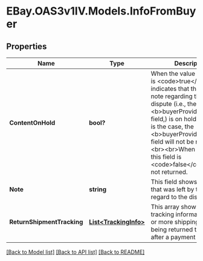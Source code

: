 # EBay.OAS3v1IV.Models.InfoFromBuyer
## Properties

Name | Type | Description | Notes
------------ | ------------- | ------------- | -------------
**ContentOnHold** | **bool?** | When the value of this field is &lt;code&gt;true&lt;/code&gt; it indicates that the buyer&#x27;s note regarding the payment dispute (i.e., the &lt;b&gt;buyerProvided.note&lt;/b&gt; field,) is on hold. When this is the case, the &lt;b&gt;buyerProvided.note&lt;/b&gt; field will not be returned.&lt;br&gt;&lt;br&gt;When the value of this field is &lt;code&gt;false&lt;/code&gt;, it is not returned. | [optional] 
**Note** | **string** | This field shows any note that was left by the buyer in regard to the dispute. | [optional] 
**ReturnShipmentTracking** | [**List&lt;TrackingInfo&gt;**](TrackingInfo.md) | This array shows shipment tracking information for one or more shipping packages being returned to the buyer after a payment dispute. | [optional] 

[[Back to Model list]](../README.md#documentation-for-models) [[Back to API list]](../README.md#documentation-for-api-endpoints) [[Back to README]](../README.md)

